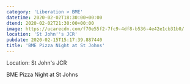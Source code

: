 ```yaml
---
category: 'Liberation > BME'
datetime: 2020-02-02T18:30:00+00:00
dtend: 2020-02-02T21:30:00+00:00
image: https://ucarecdn.com/f70e55f2-7fc9-4df8-b536-4e42e1cb31b0/
location: 'St John''s JCR'
pubdate: 2020-02-15T15:17:39.887440
title: 'BME Pizza Night at St Johns'
---
```

Location: St John's JCR

BME Pizza Night at St Johns